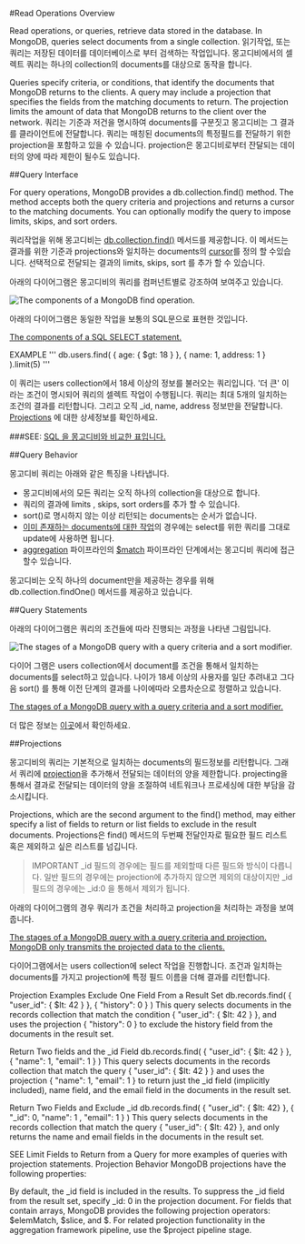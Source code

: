 #Read Operations Overview

Read operations, or queries, retrieve data stored in the database. In MongoDB, queries select documents from a single collection.
읽기작업, 또는 쿼리는 저장된 데이터를 데이터베이스로 부터 검색하는 작업입니다. 몽고디비에서의 셀렉트 쿼리는 하나의 collection의 documents를 대상으로 동작을 합니다.

Queries specify criteria, or conditions, that identify the documents that MongoDB returns to the clients. A query may include a projection that specifies the fields from the matching documents to return. The projection limits the amount of data that MongoDB returns to the client over the network.
쿼리는 기준과 저건을 명시하여 documents를 구분짓고 몽고디비는 그 결과를 클라이언트에 전달합니다. 쿼리는 매칭된  documents의 특정필드를 전달하기 위한 projection을 포함하고 있을 수 있습니다. projection은 몽고디비로부터 잔달되는 데이터의 양에 따라 제한이 될수도 있습니다.


##Query Interface

For query operations, MongoDB provides a db.collection.find() method. The method accepts both the query criteria and projections and returns a cursor to the matching documents. You can optionally modify the query to impose limits, skips, and sort orders.

쿼리작업을 위해 몽고디비는 [db.collection.find()](http://docs.mongodb.org/manual/reference/method/db.collection.find/#db.collection.find) 메서드를 제공합니다. 이 메서드는 결과를 위한 기준과  projections와 일치하는 documents의 [cursor](http://docs.mongodb.org/manual/core/cursors/)를 정의 할 수있습니다.
선택적으로 전달되는 결과의 limits, skips, sort 를 추가 할 수 있습니다.

아래의 다이어그램은 몽고디비의 쿼리를 컴퍼넌트별로 강조하여 보여주고 있습니다.

![The components of a MongoDB find operation.](http://docs.mongodb.org/manual/_images/crud-annotated-mongodb-find.png)

아래의 다이어그램은 동일한 작업을 보통의 SQL문으로 표현한 것입니다.

[The components of a SQL SELECT statement.](http://docs.mongodb.org/manual/_images/crud-annotated-sql-select.png)

EXAMPLE
'''
db.users.find( { age: { $gt: 18 } }, { name: 1, address: 1 } ).limit(5)
'''

이 쿼리는 users collection에서 18세 이상의 정보를 불러오는 쿼리입니다. '더 큰' 이라는 조건이 명시되어 쿼리의 셀렉트 작업이 수행됩니다. 쿼리는 최대 5개의 일치하는 조건의 결과를 리턴합니다. 그리고 오직 _id, name, address  정보만을 전달합니다.
[Projections](http://docs.mongodb.org/manual/core/read-operations-introduction/#projections) 에 대한 상세정보를 확인하세요.

###SEE:
[SQL 을 몽고디비와 비교한 표입니다.](http://docs.mongodb.org/manual/reference/sql-comparison/)


##Query Behavior

몽고디비 쿼리는 아래와 같은 특징을 나타냅니다.

- 몽고디비에서의 모든 쿼리는 오직 하나의 collection을 대상으로 합니다.
- 쿼리의 결과에 limits , skips, sort orders를 추가 할 수 있습니다.
- sort()로 명시하지 않는 이상 리턴되는 documents는 순서가 없습니다.
- [이미 존재하는 documents에 대한 작업](http://docs.mongodb.org/manual/tutorial/modify-documents/)의 경우에는 select를 위한 쿼리를 그대로 update에 사용하면 됩니다.
- [aggregation](http://docs.mongodb.org/manual/core/aggregation/) 파이프라인의 [$match](http://docs.mongodb.org/manual/reference/operator/aggregation/match/#pipe._S_match) 파이프라인 단계에서는 몽고디비 쿼리에 접근할수 있습니다.

몽고디비는 오직 하나의 document만을 제공하는 경우를 위해  db.collection.findOne()  메서드를 제공하고 있습니다.


##Query Statements

아래의 다이어그램은 쿼리의 조건들에 따라 진행되는 과정을 나타낸 그림입니다.

![The stages of a MongoDB query with a query criteria and a sort modifier.](http://docs.mongodb.org/manual/_images/crud-query-stages.png)

다이어 그램은 users collection에서 document를 조건을 통해서 일치하는 documents를 select하고 있습니다. 나이가 18세 이상의 사용자를 일단 추려내고 그다음 sort() 를 통해 이전 단계의 결과를 나이에따라 오름차순으로 정렬하고 있습니다.

[The stages of a MongoDB query with a query criteria and a sort modifier.](http://docs.mongodb.org/manual/_images/crud-query-stages.png)

더 많은 정보는 [이곳](http://docs.mongodb.org/manual/tutorial/query-documents/)에서 확인하세요.


##Projections

몽고디비의 쿼리는 기본적으로 일치하는 documents의 필드정보를 리턴합니다. 그래서 쿼리에 [projection](http://docs.mongodb.org/manual/reference/glossary/#term-projection)을 추가해서 전달되는 데이터의 양을 제한합니다. projecting을 통해서 결과로 전달되는 데이터의 양을 조절하여 네트워크나 프로세싱에 대한 부담을 감소시킵니다.

Projections, which are the second argument to the find() method, may either specify a list of fields to return or list fields to exclude in the result documents.
Projections은 find() 메서드의 두번째 전달인자로 필요한 필드 리스트 혹은 제외하고 싶은 리스트를 넘깁니다.

> IMPORTANT
_id 필드의 경우에는 필드를 제외할때 다른 필드와 방식이 다릅니다. 일반 필드의 경우에는 projection에 추가하지 않으면 제외의 대상이지만 _id필드의 경우에는 _id:0 을 통해서 제외가 됩니다.

아래의 다이어그램의 경우 쿼리가 조건을 처리하고 projection을 처리하는 과정을 보여줍니다.

[The stages of a MongoDB query with a query criteria and projection. MongoDB only transmits the projected data to the clients.](http://docs.mongodb.org/manual/_images/crud-query-w-projection-stages.png)

다이어그램에서는 users collection에 select 작업을 진행합니다. 조건과 일치하는 documents를 가지고 projection에 특정 필드 이름을 더해 결과를 리턴합니다.


Projection Examples
Exclude One Field From a Result Set
db.records.find( { "user_id": { $lt: 42 } }, { "history": 0 } )
This query selects documents in the records collection that match the condition { "user_id": { $lt: 42 } }, and uses the projection { "history": 0 } to exclude the history field from the documents in the result set.

Return Two fields and the _id Field
db.records.find( { "user_id": { $lt: 42 } }, { "name": 1, "email": 1 } )
This query selects documents in the records collection that match the query { "user_id": { $lt: 42 } } and uses the projection { "name": 1, "email": 1 } to return just the _id field (implicitly included), name field, and the email field in the documents in the result set.

Return Two Fields and Exclude _id
db.records.find( { "user_id": { $lt: 42} }, { "_id": 0, "name": 1 , "email": 1 } )
This query selects documents in the records collection that match the query { "user_id": { $lt: 42} }, and only returns the name and email fields in the documents in the result set.

SEE
Limit Fields to Return from a Query for more examples of queries with projection statements.
Projection Behavior
MongoDB projections have the following properties:

By default, the _id field is included in the results. To suppress the _id field from the result set, specify _id: 0 in the projection document.
For fields that contain arrays, MongoDB provides the following projection operators: $elemMatch, $slice, and $.
For related projection functionality in the aggregation framework pipeline, use the $project pipeline stage.